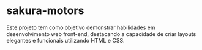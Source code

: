 # sakura-motors
Este projeto tem como objetivo demonstrar habilidades em desenvolvimento web front-end, destacando a capacidade de criar layouts elegantes e funcionais utilizando HTML e CSS.
